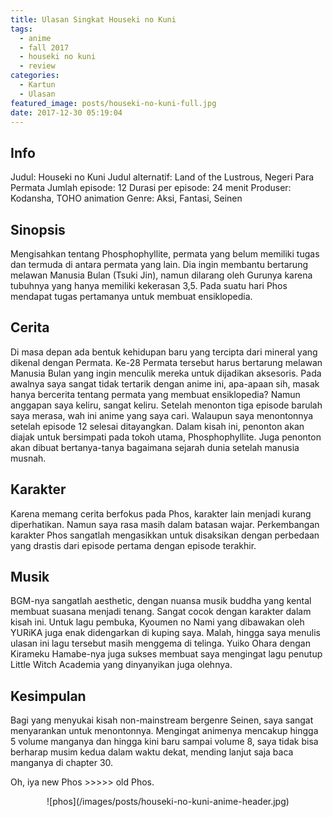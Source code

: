```yaml
---
title: Ulasan Singkat Houseki no Kuni
tags:
  - anime
  - fall 2017
  - houseki no kuni
  - review
categories:
  - Kartun
  - Ulasan
featured_image: posts/houseki-no-kuni-full.jpg
date: 2017-12-30 05:19:04
---
```


## Info

Judul: Houseki no Kuni Judul alternatif: Land of the Lustrous, Negeri Para Permata Jumlah episode: 12 Durasi per episode: 24 menit Produser: Kodansha, TOHO animation Genre: Aksi, Fantasi, Seinen

## Sinopsis

Mengisahkan tentang Phosphophyllite, permata yang belum memiliki tugas dan termuda di antara permata yang lain. Dia ingin membantu bertarung melawan Manusia Bulan (Tsuki Jin), namun dilarang oleh Gurunya karena tubuhnya yang hanya memiliki kekerasan 3,5. Pada suatu hari Phos mendapat tugas pertamanya untuk membuat ensiklopedia.

## Cerita

Di masa depan ada bentuk kehidupan baru yang tercipta dari mineral yang dikenal dengan Permata. Ke-28 Permata tersebut harus bertarung melawan Manusia Bulan yang ingin menculik mereka untuk dijadikan aksesoris. Pada awalnya saya sangat tidak tertarik dengan anime ini, apa-apaan sih, masak hanya bercerita tentang permata yang membuat ensiklopedia? Namun anggapan saya keliru, sangat keliru. Setelah menonton tiga episode barulah saya merasa, wah ini anime yang saya cari. Walaupun saya menontonnya setelah episode 12 selesai ditayangkan. Dalam kisah ini, penonton akan diajak untuk bersimpati pada tokoh utama, Phosphophyllite. Juga penonton akan dibuat bertanya-tanya bagaimana sejarah dunia setelah manusia musnah.

## Karakter

Karena memang cerita berfokus pada Phos, karakter lain menjadi kurang diperhatikan. Namun saya rasa masih dalam batasan wajar. Perkembangan karakter Phos sangatlah mengasikkan untuk disaksikan dengan perbedaan yang drastis dari episode pertama dengan episode terakhir.

## Musik

BGM-nya sangatlah aesthetic, dengan nuansa musik buddha yang kental membuat suasana menjadi tenang. Sangat cocok dengan karakter dalam kisah ini. Untuk lagu pembuka, Kyoumen no Nami yang dibawakan oleh YURiKA juga enak didengarkan di kuping saya. Malah, hingga saya menulis ulasan ini lagu tersebut masih menggema di telinga. Yuiko Ohara dengan Kirameku Hamabe-nya juga sukses membuat saya mengingat lagu penutup Little Witch Academia yang dinyanyikan juga olehnya.

## Kesimpulan

Bagi yang menyukai kisah non-mainstream bergenre Seinen, saya sangat menyarankan untuk menontonnya. Mengingat animenya mencakup hingga 5 volume manganya dan hingga kini baru sampai volume 8, saya tidak bisa berharap musim kedua dalam waktu dekat, mending lanjut saja baca manganya di chapter 30.

Oh, iya new Phos >>>>> old Phos.
<div align="center">
![phos](/images/posts/houseki-no-kuni-anime-header.jpg)
</div>
	